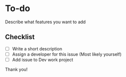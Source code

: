 # To-do

Describe what features you want to add

## Checklist

- [ ] Write a short description
- [ ] Assign a developer for this issue \(Most likely yourself)
- [ ] Add issue to Dev work project

Thank you!
